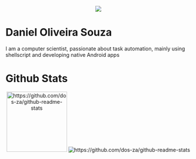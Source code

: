 
<!--[![linkedin](https://img.shields.io/badge/LinkedIn-0077B5?style=flat&logo=linkedin&logoColor=white)](https://www.linkedin.com/in/daniel-oliveira-souza-23569969/)
-->

<p align="center">
  <a href="https://www.linkedin.com/in/daniel-oliveira-souza-23569969/"><img src="https://img.shields.io/badge/LinkedIn-0077B5?style=flat&logo=linkedin&logoColor=white"></a>
 </p>
 
# Daniel Oliveira Souza
I am a computer scientist, passionate about task automation, mainly using shellscript and developing native Android apps

# Github Stats

<p  align="center">
  <img src="https://github-readme-stats.vercel.app/api?username=dos-za&?count_private=true&show_icons=true&theme=radical"  alt="https://github.com/dos-za/github-readme-stats" height="164px">
  <img src="https://github-readme-stats.vercel.app/api/top-langs/?username=dos-za&layout=compact&count_private=true&show_icons=true&theme=radical&hide=pascal"  alt="https://github.com/dos-za/github-readme-stats">
 </p>
